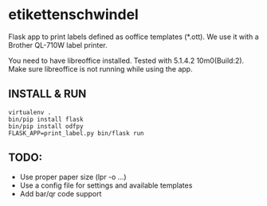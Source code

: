 # etikettenschwindel

Flask app to print labels defined as ooffice templates (*.ott).
We use it with a Brother QL-710W label printer.

You need to have libreoffice installed. Tested with 5.1.4.2 10m0(Build:2).
Make sure libreoffice is not running while using the app.

## INSTALL & RUN

```
virtualenv .
bin/pip install flask
bin/pip install odfpy
FLASK_APP=print_label.py bin/flask run
```

## TODO:

* Use proper paper size (lpr -o ...)
* Use a config file for settings and available templates
* Add bar/qr code support
